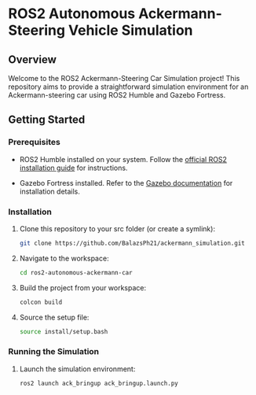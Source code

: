 # ROS2 Autonomous Ackermann-Steering Vehicle Simulation

## Overview

Welcome to the ROS2 Ackermann-Steering Car Simulation project! This repository aims to provide a straightforward simulation environment for an Ackermann-steering car using ROS2 Humble and Gazebo Fortress. 

## Getting Started

### Prerequisites

- ROS2 Humble installed on your system. Follow the [official ROS2 installation guide](https://docs.ros.org/en/humble/Installation.html) for instructions.

- Gazebo Fortress installed. Refer to the [Gazebo documentation](https://gazebosim.org/docs/fortress/ros_installation) for installation details.

### Installation

1. Clone this repository to your src folder (or create a symlink):

    ```bash
    git clone https://github.com/BalazsPh21/ackermann_simulation.git
    ```

2. Navigate to the workspace:

    ```bash
    cd ros2-autonomous-ackermann-car
    ```

3. Build the project from your workspace:

    ```bash
    colcon build
    ```

4. Source the setup file:

    ```bash
    source install/setup.bash
    ```

### Running the Simulation

1. Launch the simulation environment:

    ```bash
    ros2 launch ack_bringup ack_bringup.launch.py
    ```
